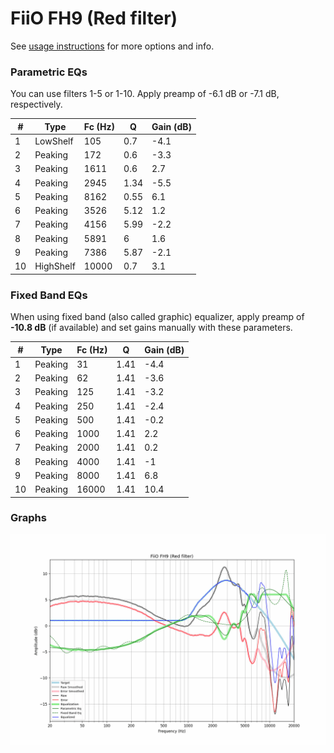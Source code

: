 # FiiO FH9 (Red filter)
See [usage instructions](https://github.com/jaakkopasanen/AutoEq#usage) for more options and info.

### Parametric EQs
You can use filters 1-5 or 1-10. Apply preamp of -6.1 dB or -7.1 dB, respectively.

|   # | Type      |   Fc (Hz) |    Q |   Gain (dB) |
|-----|-----------|-----------|------|-------------|
|   1 | LowShelf  |       105 | 0.7  |        -4.1 |
|   2 | Peaking   |       172 | 0.6  |        -3.3 |
|   3 | Peaking   |      1611 | 0.6  |         2.7 |
|   4 | Peaking   |      2945 | 1.34 |        -5.5 |
|   5 | Peaking   |      8162 | 0.55 |         6.1 |
|   6 | Peaking   |      3526 | 5.12 |         1.2 |
|   7 | Peaking   |      4156 | 5.99 |        -2.2 |
|   8 | Peaking   |      5891 | 6    |         1.6 |
|   9 | Peaking   |      7386 | 5.87 |        -2.1 |
|  10 | HighShelf |     10000 | 0.7  |         3.1 |

### Fixed Band EQs
When using fixed band (also called graphic) equalizer, apply preamp of **-10.8 dB** (if available) and set gains manually with these parameters.

|   # | Type    |   Fc (Hz) |    Q |   Gain (dB) |
|-----|---------|-----------|------|-------------|
|   1 | Peaking |        31 | 1.41 |        -4.4 |
|   2 | Peaking |        62 | 1.41 |        -3.6 |
|   3 | Peaking |       125 | 1.41 |        -3.2 |
|   4 | Peaking |       250 | 1.41 |        -2.4 |
|   5 | Peaking |       500 | 1.41 |        -0.2 |
|   6 | Peaking |      1000 | 1.41 |         2.2 |
|   7 | Peaking |      2000 | 1.41 |         0.2 |
|   8 | Peaking |      4000 | 1.41 |        -1   |
|   9 | Peaking |      8000 | 1.41 |         6.8 |
|  10 | Peaking |     16000 | 1.41 |        10.4 |

### Graphs
![](./FiiO%20FH9%20(Red%20filter).png)
